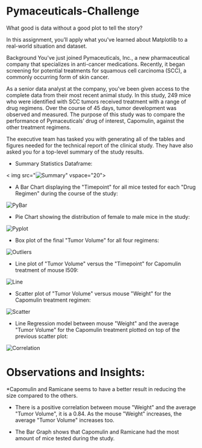 # Pymaceuticals-Challenge

What good is data without a good plot to tell the story?

In this assignment, you’ll apply what you've learned about Matplotlib to a real-world situation and dataset.

Background
You've just joined Pymaceuticals, Inc., a new pharmaceutical company that specializes in anti-cancer medications. Recently, it began screening for potential treatments for squamous cell carcinoma (SCC), a commonly occurring form of skin cancer.

As a senior data analyst at the company, you've been given access to the complete data from their most recent animal study. In this study, 249 mice who were identified with SCC tumors received treatment with a range of drug regimens. Over the course of 45 days, tumor development was observed and measured. The purpose of this study was to compare the performance of Pymaceuticals’ drug of interest, Capomulin, against the other treatment regimens.

The executive team has tasked you with generating all of the tables and figures needed for the technical report of the clinical study. They have also asked you for a top-level summary of the study results.



* Summary Statistics Dataframe:

< img src="![Summary](https://github.com/user-attachments/assets/989ba466-eb6d-4a03-aea3-42b6a332448c)" vspace="20">

* A Bar Chart displaying the "Timepoint" for all mice tested for each "Drug Regimen" during the course of the study:


![PyBar](https://github.com/user-attachments/assets/7911268f-e001-44d0-8283-3d09d8ea2916)


* Pie Chart showing the distribution of female to male mice in the study:


![Pyplot](https://github.com/user-attachments/assets/4429d64e-40ff-4f2b-b0a8-c3b51fd85d20)


* Box plot of the final "Tumor Volume" for all four regimens:


![Outliers](https://github.com/user-attachments/assets/b7e632c5-d7fc-4959-8f2c-f08048b3f7cb)


* Line plot of "Tumor Volume" versus the "Timepoint" for Capomulin treatment of mouse I509:


![Line](https://github.com/user-attachments/assets/42f038d4-64be-4399-9523-33f831b8430e)


* Scatter plot of "Tumor Volume" versus mouse "Weight" for the Capomulin treatment regimen:


![Scatter](https://github.com/user-attachments/assets/e7d4d9db-c8db-4687-aae1-0ec2d1d7a65e)


* Line Regression model between mouse "Weight" and the average "Tumor Volume" for the Capomulin treatment plotted on top of the previous scatter plot:


![Correlation](https://github.com/user-attachments/assets/b6bf4297-6aa5-4590-8560-998d3b64bef1)



# Observations and Insights:

  *Capomulin and Ramicane seems to have a better result in reducing the size compared to the others.

  * There is a positive correlation between mouse "Weight" and the average "Tumor Volume", it is a 0.84. As the mouse "Weight" increases, the average "Tumor Volume" increases too.

  * The Bar Graph shows that Capomulin and Ramicane had the most amount of mice tested during the study.
